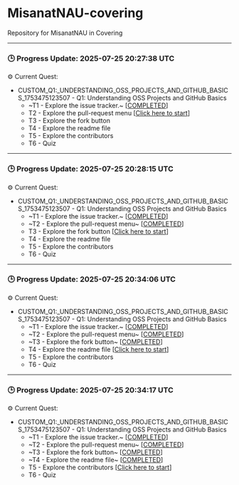 # MisanatNAU-covering
Repository for MisanatNAU in Covering


---

### 🕒 Progress Update: 2025-07-25 20:27:38 UTC

⚙️ Current Quest: 
  - CUSTOM_Q1:_UNDERSTANDING_OSS_PROJECTS_AND_GITHUB_BASICS_1753475123507 - Q1: Understanding OSS Projects and GitHub Basics
    -  ~T1 - Explore the issue tracker.~ [[COMPLETED](https://github.com/OSS-Doorway-Dev/MisanatNAU-covering/issues/1)]
    - T2 - Explore the pull-request menu [[Click here to start](https://github.com/OSS-Doorway-Dev/MisanatNAU-covering/issues/2)]
    - T3 - Explore the fork button
    - T4 - Explore the readme file
    - T5 - Explore the contributors
    - T6 - Quiz



---

### 🕒 Progress Update: 2025-07-25 20:28:15 UTC

⚙️ Current Quest: 
  - CUSTOM_Q1:_UNDERSTANDING_OSS_PROJECTS_AND_GITHUB_BASICS_1753475123507 - Q1: Understanding OSS Projects and GitHub Basics
    -  ~T1 - Explore the issue tracker.~ [[COMPLETED](https://github.com/OSS-Doorway-Dev/MisanatNAU-covering/issues/1)]
    -  ~T2 - Explore the pull-request menu~ [[COMPLETED](https://github.com/OSS-Doorway-Dev/MisanatNAU-covering/issues/2)]
    - T3 - Explore the fork button [[Click here to start](https://github.com/OSS-Doorway-Dev/MisanatNAU-covering/issues/3)]
    - T4 - Explore the readme file
    - T5 - Explore the contributors
    - T6 - Quiz



---

### 🕒 Progress Update: 2025-07-25 20:34:06 UTC

⚙️ Current Quest: 
  - CUSTOM_Q1:_UNDERSTANDING_OSS_PROJECTS_AND_GITHUB_BASICS_1753475123507 - Q1: Understanding OSS Projects and GitHub Basics
    -  ~T1 - Explore the issue tracker.~ [[COMPLETED](https://github.com/OSS-Doorway-Dev/MisanatNAU-covering/issues/1)]
    -  ~T2 - Explore the pull-request menu~ [[COMPLETED](https://github.com/OSS-Doorway-Dev/MisanatNAU-covering/issues/2)]
    -  ~T3 - Explore the fork button~ [[COMPLETED](https://github.com/OSS-Doorway-Dev/MisanatNAU-covering/issues/3)]
    - T4 - Explore the readme file [[Click here to start](https://github.com/OSS-Doorway-Dev/MisanatNAU-covering/issues/4)]
    - T5 - Explore the contributors
    - T6 - Quiz



---

### 🕒 Progress Update: 2025-07-25 20:34:17 UTC

⚙️ Current Quest: 
  - CUSTOM_Q1:_UNDERSTANDING_OSS_PROJECTS_AND_GITHUB_BASICS_1753475123507 - Q1: Understanding OSS Projects and GitHub Basics
    -  ~T1 - Explore the issue tracker.~ [[COMPLETED](https://github.com/OSS-Doorway-Dev/MisanatNAU-covering/issues/1)]
    -  ~T2 - Explore the pull-request menu~ [[COMPLETED](https://github.com/OSS-Doorway-Dev/MisanatNAU-covering/issues/2)]
    -  ~T3 - Explore the fork button~ [[COMPLETED](https://github.com/OSS-Doorway-Dev/MisanatNAU-covering/issues/3)]
    -  ~T4 - Explore the readme file~ [[COMPLETED](https://github.com/OSS-Doorway-Dev/MisanatNAU-covering/issues/4)]
    - T5 - Explore the contributors [[Click here to start](https://github.com/OSS-Doorway-Dev/MisanatNAU-covering/issues/5)]
    - T6 - Quiz

